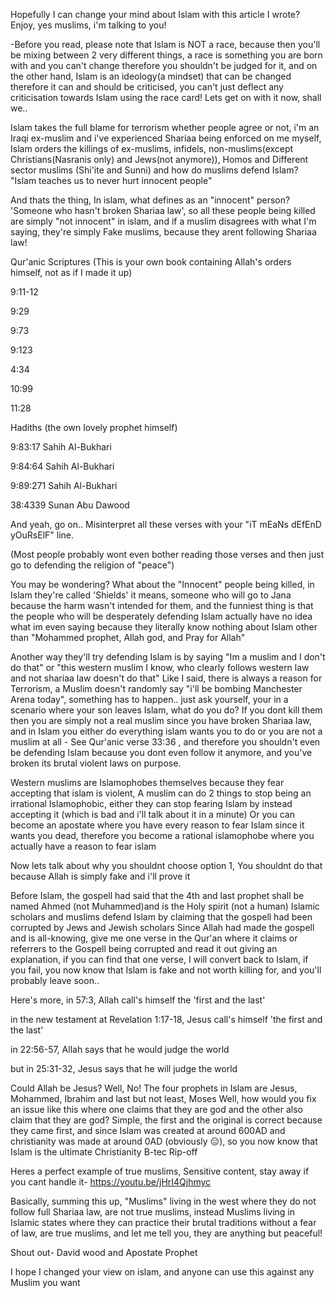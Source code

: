 Hopefully I can change your mind about Islam with this article I wrote? Enjoy, yes muslims, i'm talking to you!

-Before you read, please note that Islam is NOT a race, because then you'll be mixing between 2 very different things, a race is something you are born with and you can't change therefore you shouldn't be judged for it, and on the other hand, Islam is an ideology(a mindset) that can be changed therefore it can and should be criticised, you can't just deflect any criticisation towards Islam using the race card! Lets get on with it now, shall we..

Islam takes the full blame for terrorism whether people agree or not, i'm an Iraqi ex-muslim and i've experienced Shariaa being enforced on me myself, Islam orders the killings of ex-muslims, infidels, non-muslims(except Christians(Nasranis only) and Jews(not anymore)), Homos and Different sector muslims (Shi'ite and Sunni) and how do muslims defend Islam? "Islam teaches us to never hurt innocent people"

And thats the thing, In islam, what defines as an "innocent" person? 'Someone who hasn't broken Shariaa law', so all these people being killed are simply "not innocent" in islam, and if a muslim disagrees with what I'm saying, they're simply Fake muslims, because they arent following Shariaa law!

Qur'anic Scriptures (This is your own book containing Allah's orders himself, not as if I made it up)

9:11-12

9:29

9:73

9:123

4:34

10:99

11:28

Hadiths (the own lovely prophet himself)

9:83:17 Sahih Al-Bukhari

9:84:64 Sahih Al-Bukhari

9:89:271 Sahih Al-Bukhari

38:4339 Sunan Abu Dawood

And yeah, go on.. Misinterpret all these verses with your "iT mEaNs dEfEnD yOuRsElF" line.

(Most people probably wont even bother reading those verses and then just go to defending the religion of "peace")

You may be wondering? What about the "Innocent" people being killed, in Islam they're called 'Shields' it means, someone who will go to Jana because the harm wasn't intended for them, and the funniest thing is that the people who will be desperately defending Islam actually have no idea what im even saying because they literally know nothing about Islam other than "Mohammed prophet, Allah god, and Pray for Allah"

Another way they'll try defending Islam is by saying "Im a muslim and I don't do that" or "this western muslim I know, who clearly follows western law and not shariaa law doesn't do that"
Like I said, there is always a reason for Terrorism, a Muslim doesn't randomly say "i'll be bombing Manchester Arena today", something has to happen.. just ask yourself, your in a scenario where your son leaves Islam, what do you do? If you dont kill them then you are simply not a real muslim since you have broken Shariaa law, and in Islam you either do everything islam wants you to do or you are not a muslim at all - See Qur'anic verse 33:36 , and therefore you shouldn't even be defending Islam because you dont even follow it anymore, and you've broken its brutal violent laws on purpose.

Western muslims are Islamophobes themselves because they fear accepting that islam is violent,
A muslim can do 2 things to stop being an irrational Islamophobic, either they can stop fearing Islam by instead accepting it (which is bad and i'll talk about it in a minute)
Or you can become an apostate where you have every reason to fear Islam since it wants you dead, therefore you become a rational islamophobe where you actually have a reason to fear islam

Now lets talk about why you shouldnt choose option 1,
You shouldnt do that because Allah is simply fake and i'll prove it

Before Islam, the gospell had said that the 4th and last prophet shall be named Ahmed (not Muhammed)and is the Holy spirit (not a human)
Islamic scholars and muslims defend Islam by claiming that the gospell had been corrupted by Jews and Jewish scholars
Since Allah had made the gospell and is all-knowing, give me one verse in the Qur'an where it claims or referrers to the Gospell being corrupted and read it out giving an explanation, if you can find that one verse, I will convert back to Islam, if you fail, you now know that Islam is fake and not worth killing for, and you'll probably leave soon..

Here's more, in 57:3, Allah call's himself the 'first and the last'

in the new testament at Revelation 1:17-18, Jesus call's himself 'the first and the last'

in 22:56-57, Allah says that he would judge the world

but in 25:31-32, Jesus says that he will judge the world

Could Allah be Jesus? Well, No! The four prophets in Islam are Jesus, Mohammed, Ibrahim and last but not least, Moses
Well, how would you fix an issue like this where one claims that they are god and the other also claim that they are god?
Simple, the first and the original is correct because they came first, and since Islam was created at around 600AD and christianity was made at around 0AD (obviously 😑), so you now know that Islam is the ultimate Christianity B-tec Rip-off

Heres a perfect example of true muslims, Sensitive content, stay away if you cant handle it- https://youtu.be/jHrI4Qjhmyc

Basically, summing this up, "Muslims" living in the west where they do not follow full Shariaa law, are not true muslims, instead Muslims living in Islamic states where they can practice their brutal traditions without a fear of law, are true muslims, and let me tell you, they are anything but peaceful!

Shout out- David wood and Apostate Prophet

I hope I changed your view on islam, and anyone can use this against any Muslim you want
